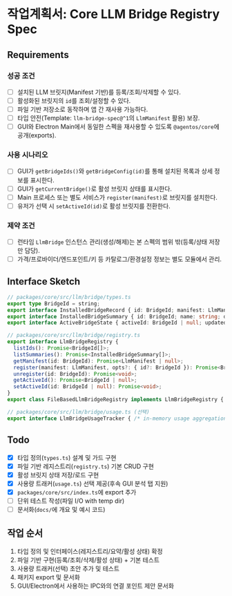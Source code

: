 # 작업계획서: Core LLM Bridge Registry Spec

## Requirements

### 성공 조건

- [ ] 설치된 LLM 브릿지(Manifest 기반)를 등록/조회/삭제할 수 있다.
- [ ] 활성화된 브릿지의 `id`를 조회/설정할 수 있다.
- [ ] 파일 기반 저장소로 동작하며 앱 간 재사용 가능하다.
- [ ] 타입 안전(Template: `llm-bridge-spec@^1`의 `LlmManifest` 활용) 보장.
- [ ] GUI와 Electron Main에서 동일한 스펙을 재사용할 수 있도록 `@agentos/core`에 공개(exports).

### 사용 시나리오

- [ ] GUI가 `getBridgeIds()`와 `getBridgeConfig(id)`를 통해 설치된 목록과 상세 정보를 표시한다.
- [ ] GUI가 `getCurrentBridge()`로 활성 브릿지 상태를 표시한다.
- [ ] Main 프로세스 또는 별도 서비스가 `register(manifest)`로 브릿지를 설치한다.
- [ ] 유저가 선택 시 `setActiveId(id)`로 활성 브릿지를 전환한다.

### 제약 조건

- [ ] 런타임 `LlmBridge` 인스턴스 관리(생성/해제)는 본 스펙의 범위 밖(등록/상태 저장만 담당).
- [ ] 가격/프로바이더/엔드포인트/키 등 카탈로그/환경설정 정보는 별도 모듈에서 관리.

## Interface Sketch

```typescript
// packages/core/src/llm/bridge/types.ts
export type BridgeId = string;
export interface InstalledBridgeRecord { id: BridgeId; manifest: LlmManifest; installedAt: Date }
export interface InstalledBridgeSummary { id: BridgeId; name: string; description: string; language: string }
export interface ActiveBridgeState { activeId: BridgeId | null; updatedAt: Date }

// packages/core/src/llm/bridge/registry.ts
export interface LlmBridgeRegistry {
  listIds(): Promise<BridgeId[]>;
  listSummaries(): Promise<InstalledBridgeSummary[]>;
  getManifest(id: BridgeId): Promise<LlmManifest | null>;
  register(manifest: LlmManifest, opts?: { id?: BridgeId }): Promise<BridgeId>;
  unregister(id: BridgeId): Promise<void>;
  getActiveId(): Promise<BridgeId | null>;
  setActiveId(id: BridgeId | null): Promise<void>;
}
export class FileBasedLlmBridgeRegistry implements LlmBridgeRegistry { /* file I/O */ }

// packages/core/src/llm/bridge/usage.ts (선택)
export interface LlmBridgeUsageTracker { /* in-memory usage aggregation */ }
```

## Todo

- [x] 타입 정의(`types.ts`) 설계 및 가드 구현
- [x] 파일 기반 레지스트리(`registry.ts`) 기본 CRUD 구현
- [x] 활성 브릿지 상태 저장/로드 구현
- [x] 사용량 트래커(`usage.ts`) 선택 제공(후속 GUI 분석 탭 지원)
- [x] `packages/core/src/index.ts`에 export 추가
- [ ] 단위 테스트 작성(파일 I/O with temp dir)
- [ ] 문서화(`docs/`에 개요 및 예시 코드)

## 작업 순서

1. 타입 정의 및 인터페이스(레지스트리/요약/활성 상태) 확정
2. 파일 기반 구현(등록/조회/삭제/활성 상태) + 기본 테스트
3. 사용량 트래커(선택) 초안 추가 및 테스트
4. 패키지 export 및 문서화
5. GUI/Electron에서 사용하는 IPC와의 연결 포인트 제안 문서화
